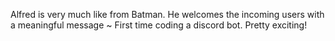 Alfred is very much like from Batman. He welcomes the incoming users with a meaningful message ~ First time coding a discord bot. Pretty exciting!